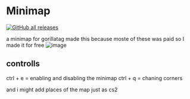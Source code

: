 # Minimap
<a href="https://github.com/grzybeksigma/Minimap/releases">
    <img src="https://img.shields.io/github/downloads/grzybeksigma/Minimap/total.svg?style=for-the-badge" alt="GitHub all releases">
</a>

a minimap for gorillatag
made this because moste of these was paid so I made it for free
![image](https://github.com/user-attachments/assets/bdbff802-3714-482a-96f7-981e32190991)

## controlls 
ctrl + e = enabling and disabling the minimap
ctrl + q = chaning corners 

and i might add places of the map
just as cs2

